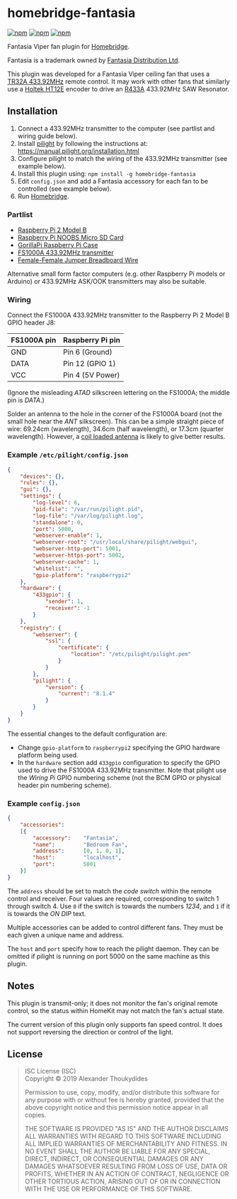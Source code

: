 # homebridge-fantasia

[![npm](https://badgen.net/npm/v/homebridge-fantasia)](https://www.npmjs.com/package/homebridge-fantasia)
[![npm](https://badgen.net/npm/dt/homebridge-fantasia)](https://www.npmjs.com/package/homebridge-fantasia)
[![npm](https://badgen.net/npm/dw/homebridge-fantasia)](https://www.npmjs.com/package/homebridge-fantasia)

Fantasia Viper fan plugin for [Homebridge](https://github.com/nfarina/homebridge).

Fantasia is a trademark owned by [Fantasia Distribution Ltd](https://www.fantasiaceilingfans.com).

This plugin was developed for a Fantasia Viper ceiling fan that uses a [TR32A 433.92MHz](https://www.fan-light.com/product.php?id=188) remote control. It may work with other fans that similarly use a [Holtek HT12E](https://www.holtek.com/documents/10179/116711/2_12ev120.pdf) encoder to drive an [R433A](http://www.msilverman.me/wp-content/uploads/2014/01/K1037299581.pdf) 433.92MHz SAW Resonator.

## Installation

1. Connect a 433.92MHz transmitter to the computer (see partlist and wiring guide below).
1. Install [pilight](https://www.pilight.org/) by following the instructions at: https://manual.pilight.org/installation.html
1. Configure pilight to match the wiring of the 433.92MHz transmitter (see example below).
1. Install this plugin using: `npm install -g homebridge-fantasia`
1. Edit `config.json` and add a Fantasia accessory for each fan to be controlled (see example below).
1. Run [Homebridge](https://github.com/nfarina/homebridge).

### Partlist

* [Raspberry Pi 2 Model B](https://www.amazon.co.uk/Raspberry-Pi-Model-Desktop-Linux/dp/B00T2U7R7I)
* [Raspberry Pi NOOBS Micro SD Card](https://www.amazon.co.uk/gp/product/B01D4TW25Y)
* [GorillaPi Raspberry Pi Case](https://www.amazon.co.uk/dp/B01D1QN4YI)
* [FS1000A 433.92MHz transmitter](https://www.amazon.co.uk/kwmobile-transmitter-receiver-wireless-Raspberry/dp/B01H2D2RH6)
* [Female-Female Jumper Breadboard Wire](https://www.amazon.co.uk/gp/product/B076CH54ZM)

Alternative small form factor computers (e.g. other Raspberry Pi models or Arduino) or 433.92MHz ASK/OOK transmitters may also be suitable.

### Wiring

Connect the FS1000A 433.92MHz transmitter to the Raspberry Pi 2 Model B GPIO header J8:

| FS1000A pin | Raspberry Pi pin |
| ------------ | ---------------- |
| GND          | Pin 6 (Ground)   |
| DATA         | Pin 12 (GPIO 1)  |
| VCC          | Pin 4 (5V Power) |

(Ignore the misleading *ATAD* silkscreen lettering on the FS1000A; the middle pin is *DATA*.)

Solder an antenna to the hole in the corner of the FS1000A board (not the small hole near the *ANT* silkscreen). This can be a simple straight piece of wire: 69.24cm (wavelength), 34.6cm (half wavelength), or 17.3cm (quarter wavelength). However, a [coil loaded antenna](https://www.instructables.com/id/433-MHz-Coil-loaded-antenna/) is likely to give better results.

### Example `/etc/pilight/config.json`
```JSON
{
    "devices": {},
    "rules": {},
    "gui": {},
    "settings": {
        "log-level": 6,
        "pid-file": "/var/run/pilight.pid",
        "log-file": "/var/log/pilight.log",
        "standalone": 0,
        "port": 5000,
        "webserver-enable": 1,
        "webserver-root": "/usr/local/share/pilight/webgui",
        "webserver-http-port": 5001,
        "webserver-https-port": 5002,
        "webserver-cache": 1,
        "whitelist": "",
        "gpio-platform": "raspberrypi2"
    },
    "hardware": {
        "433gpio": {
            "sender": 1,
            "receiver": -1
        }
    },
    "registry": {
        "webserver": {
            "ssl": {
                "certificate": {
                    "location": "/etc/pilight/pilight.pem"
                }
            }
        },
        "pilight": {
            "version": {
                "current": "8.1.4"
            }
        }
    }
}
```
The essential changes to the default configuration are:
* Change `gpio-platform` to `raspberrypi2` specifying the GPIO hardware platform being used.
* In the `hardware` section add `433gpio` configuration to specify the GPIO used to drive the FS1000A 433.92MHz transmitter. Note that pilight use the *Wiring Pi* GPIO numbering scheme (not the BCM GPIO or physical header pin numbering scheme).

### Example `config.json`
```JSON
{
    "accessories":
    [{
        "accessory":    "Fantasia",
        "name":         "Bedroom Fan",
        "address":      [0, 1, 0, 1],
        "host":         "localhost",
        "port":         5001
    }]
}
```
The `address` should be set to match the *code switch* within the remote control and receiver. Four values are required, corresponding to switch 1 through switch 4. Use `0` if the switch is towards the numbers *1234*, and `1` if it is towards the *ON DIP* text.

Multiple accessories can be added to control different fans. They must be each given a unique name and address.

The `host` and `port` specify how to reach the pilight daemon. They can be omitted if pilight is running on port 5000 on the same machine as this plugin.

## Notes

This plugin is transmit-only; it does not monitor the fan's original remote control, so the status within HomeKit may not match the fan's actual state.

The current version of this plugin only supports fan speed control. It does not support reversing the direction or control of the light.

## License

> ISC License (ISC)<br>Copyright © 2019 Alexander Thoukydides
>
> Permission to use, copy, modify, and/or distribute this software for any purpose with or without fee is hereby granted, provided that the above copyright notice and this permission notice appear in all copies.
>
> THE SOFTWARE IS PROVIDED "AS IS" AND THE AUTHOR DISCLAIMS ALL WARRANTIES WITH REGARD TO THIS SOFTWARE INCLUDING ALL IMPLIED WARRANTIES OF MERCHANTABILITY AND FITNESS. IN NO EVENT SHALL THE AUTHOR BE LIABLE FOR ANY SPECIAL, DIRECT, INDIRECT, OR CONSEQUENTIAL DAMAGES OR ANY DAMAGES WHATSOEVER RESULTING FROM LOSS OF USE, DATA OR PROFITS, WHETHER IN AN ACTION OF CONTRACT, NEGLIGENCE OR OTHER TORTIOUS ACTION, ARISING OUT OF OR IN CONNECTION WITH THE USE OR PERFORMANCE OF THIS SOFTWARE.
